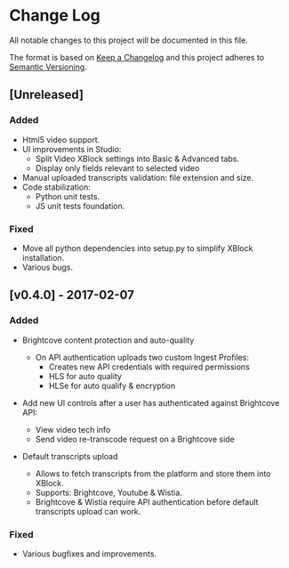 # Change Log
All notable changes to this project will be documented in this file.

The format is based on [Keep a Changelog](http://keepachangelog.com/) and this project adheres to [Semantic Versioning](http://semver.org/).

## [Unreleased]
### Added
- Html5 video support.
- UI improvements in Studio:
  - Split Video XBlock settings into Basic & Advanced tabs.
  - Display only fields relevant to selected video
- Manual uploaded transcripts validation: file extension and size.
- Code stabilization:
  - Python unit tests.
  - JS unit tests foundation.

### Fixed
- Move all python dependencies into setup.py to simplify XBlock installation.
- Various bugs.

## [v0.4.0] - 2017-02-07

### Added
- Brightcove content protection and auto-quality
  - On API authentication uploads two custom Ingest Profiles:
    - Creates new API credentials with required permissions
    - HLS for auto quality
    - HLSe for auto qualify & encryption

- Add new UI controls after a user has authenticated against Brightcove API:
  - View video tech info
  - Send video re-transcode request on a Brightcove side

- Default transcripts upload
  - Allows to fetch transcripts from the platform and store them into XBlock.
  - Supports: Brightcove, Youtube & Wistia.
  - Brightcove & Wistia require API authentication before default transcripts upload can work.

### Fixed
- Various bugfixes and improvements.
